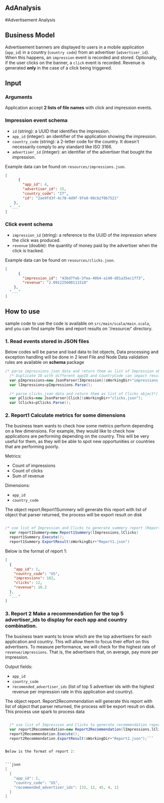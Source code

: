 ## AdAnalysis
#Advertisement Analysis

## Business Model

Advertisement banners are displayed to users in a mobile application (`app_id`) in a country
(`country code`) from an advertiser (`advertiser_id`). When this happens, an `impression` event is
recorded and stored. Optionally, if the user clicks on the banner, a `click` event is recorded.
Revenue is generated **only** in the case of a click being triggered.

## Input

### Arguments

Application accept **2 lists of file names** with click and impression events.

### Impression event schema

- `id` (string): a UUID that identifies the impression.
- `app_id` (integer): an identifier of the application showing the impression.
- `country_code` (string): a 2-letter code for the country. It doesn't necessarily comply to any standard like ISO 3166.
- `advertiser_id` (integer): an identifier of the advertiser that bought the impression.

Example data can be found on `resources/impressions.json`.

```json
[
      {
        "app_id": 4,
        "advertiser_id": 15,
        "country_code": "IT",
        "id": "2ae9fd3f-4c70-4d9f-9fe0-98cb2f0b7521"
    },
  "..."
]
```


### Click event schema

- `impression_id` (string): a reference to the UUID of the impression where the click was produced.
- `revenue` (double): the quantity of money paid by the advertiser when the click is tracked.

Example data can be found on `resources/clicks.json`.

```json
[
      {
        "impression_id": "43bd7feb-3fea-40b4-a140-d01a35ec1f73",
        "revenue": "2.091225600111518"
    },
  "..."
]
```


## How to use

sample code to use the code is available on `src/main/scala/main.scala`, and you can find sample files and report results on '/resource/' directory.

### 1. Read events stored in JSON files

Below codes will be parse and load data to list objects,
Data processing and exception handling will be done in 2 level File and Node
Data validation rules are available on **schema** package

```scala
/* parse impressions.json data and return them as list of Impression object*/
  /* Duplicate ID with different appID and CountryCode can impact result when ID is not null so app will be retun error */
  var pImpressions=new JsonParser[Impression](sWorkingDir+"impressions.json");
  var lImpressions=pImpressions.Parse();

  /* parse clicks.json data and return them as list of Clicks object*/
  var pClicks=new JsonParser[Click](sWorkingDir+"clicks.json");
  var lClicks=pClicks.Parse();
```


### 2. Report1 Calculate metrics for some dimensions

The business team wants to check how some metrics perform depending on a few dimensions. For
example, they would like to check how applications are performing depending on the country. This
will be very useful for them, as they will be able to spot new opportunities or countries that are
performing poorly.

Metrics:

- Count of impressions
- Count of clicks
- Sum of revenue

Dimensions:

- `app_id`
- `country_code`

The object report.Report1Summery will generate this report with list of object that parser returned, the process will be export result on disk


```scala

/* use list of Impression and Clicks to generate summery report (Report1)*/
  var report1Summery=new Report1Summery(lImpressions,lClicks)
  report1Summery.Execute();
  report1Summery.ExportResult(sWorkingDir+"Report1.json")
```


Below is the format of report 1:

```json
[
  {
    "app_id": 1,
    "country_code": "US",
    "impressions": 102,
    "clicks": 12,
    "revenue": 10.2
  },
  "..."
]
```

### 3. Report 2 Make a recommendation for the top 5 advertiser_ids to display for each app and country combination.

The business team wants to know which are the top advertisers for each application and country.
This will allow them to focus their effort on this advertisers. To measure performance, we will
check for the highest rate of `revenue/impressions`. That is, the advertisers that, on average, pay
more per impression.

Output fields:

- `app_id`
- `country_code`
- `recomended_advertiser_ids` (list of top 5 advertiser ids with the highest revenue per impression rate in this application and country).

The object report. Report2Recommendation will generate this report with list of object that parser returned, the process will be export result on disk.
This process use spark to process data


```scala

  /* use list of Impression and Clicks to generate recommendation report (Report1) this process use spark*/
  var report2Recommendation=new Report2Recommendation(lImpressions,lClicks);
  report2Recommendation.Execute();
  report2Recommendation.ExportResult(sWorkingDir+"Report2.json");```


Below is the format of report 2:


```json
[
  {
    "app_id": 1,
    "country_code": "US",
    "recommended_advertiser_ids": [32, 12, 45, 4, 1]
  }
]
```


